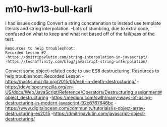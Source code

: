 # m10-hw13-bull-karli

I had issues coding 
Convert a string concatenation to instead use template literals and string interpolation.
    -Lots of stumbling, due to extra code, confused on what to keep and what not based off of the fail/pass of the test.

    Resources to help troubleshoot:
    Recorded Lesson #2
    -https://dmitripavlutin.com/string-interpolation-in-javascript/
    -https://techaffinity.com/blog/javascript-string-interpolation/

Convert some object-related code to use ES6 destructuring.
    Resources to help troubleshoot:
    Recorded Lesson
    -https://hacks.mozilla.org/2015/05/es6-in-depth-destructuring/
    -https://developer.mozilla.org/en-US/docs/Web/JavaScript/Reference/Operators/Destructuring_assignment#object_destructuring
    -https://medium.com/swlh/many-ways-of-using-destructuring-in-modern-javascript-92c6767646bc
    -https://www.digitalocean.com/community/tutorials/js-object-array-destructuring-es2015
    -https://dmitripavlutin.com/javascript-object-destructuring/


